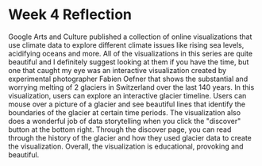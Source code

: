 <h1>Week 4 Reflection</h1>
<p>Google Arts and Culture published a collection of online visualizations that use climate data to explore different climate issues like rising sea levels, acidifying oceans and more. All of the visualizations in this series are quite beautiful and I definitely suggest looking at them if you have the time, but one that caught my eye was an interactive visualization created by experimental photographer Fabien Oefner that shows the substantial and worrying melting of 2 glaciers in Switzerland over the last 140 years. In this visualization, users can explore an interactive glacier timeline. Users can mouse over a picture of a glacier and see beautiful lines that identify the boundaries of the glacier at certain time periods. The visualization also does a wonderful job of data storytelling when you click the "discover" button at the bottom right. Through the discover page, you can read through the history of the glacier and how they used glacier data to create the visualization. Overall, the visualization is educational, provoking and beautiful. </p>
